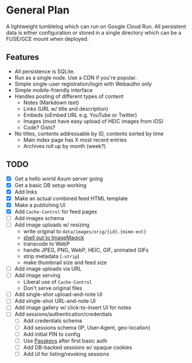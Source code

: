 # General Plan

A lightweight tumblelog which can run on Google Cloud Run. All persistent data is either
configuration or stored in a single directory which can be a FUSE/GCE mount when deployed.

## Features

* All persistence is SQLite.
* Run as a single node. Use a CDN if you're popular.
* Simple single-user registration/login with Webauthn only
* Simple mobile-friendly interface
* Handles posting of different types of content
  * Notes (Markdown text)
  * Links (URL w/ title and description)
  * Embeds (oEmbed URL e.g. YouTube or Twitter)
  * Images (must have easy upload of HEIC images from iOS)
  * Code? Gists?
* No titles, contents addressable by ID, contents sorted by time
  * Main index page has X most recent entries
  * Archives roll up by month (week?)

## TODO

* [x] Get a hello world Axum server going
* [x] Get a basic DB setup working
* [x] Add links
* [x] Make an actual combined feed HTML template
* [x] Make a publishing UI
* [x] Add `Cache-Control` for feed pages
* [ ] Add images schema
* [ ] Add image uploads w/ resizing
  * write original to `data/images/orig/{id}.{mime-ext}`
  * [shell out to ImageMagick](https://docs.rs/tokio/latest/tokio/process/index.html)
  * transcode to WebP
  * handle JPEG, PNG, WebP, HEIC, GIF, animated GIFs
  * strip metadata (`-strip`)
  * make thumbnail size and feed size
* [ ] Add image uploads via URL
* [ ] Add image serving
  * Liberal use of `Cache-Control`
  * Don't serve original files
* [ ] Add single-shot upload-and-note UI
* [ ] Add single-shot URL-and-note UI
* [ ] Add image gallery w/ click-to-insert UI for notes
* [ ] Add sessions/authentication/credentials
  * [ ] Add credentials schema
  * [ ] Add sessions schema (IP, User-Agent, geo-location)
  * [ ] Add initial PIN to config
  * [ ] Use [Passkeys](https://www.imperialviolet.org/2022/09/22/passkeys.html) after first basic auth
  * [ ] Add DB-backed sessions w/ opaque cookies
  * [ ] Add UI for listing/revoking sessions
